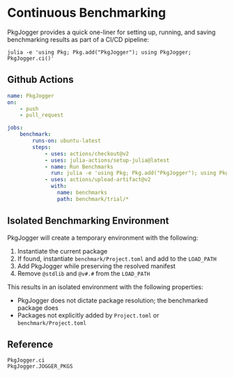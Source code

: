 # Continuous Benchmarking

PkgJogger provides a quick one-liner for setting up, running, and saving benchmarking
results as part of a CI/CD pipeline:

```shell
julia -e 'using Pkg; Pkg.add("PkgJogger"); using PkgJogger; PkgJogger.ci()'
```

## Github Actions

```yaml
name: PkgJogger
on:
    - push
    - pull_request

jobs:
    benchmark:
        runs-on: ubuntu-latest
        steps:
            - uses: actions/checkout@v2
            - uses: julia-actions/setup-julia@latest
            - name: Run Benchmarks
              run: julia -e 'using Pkg; Pkg.add("PkgJogger"); using PkgJogger; PkgJogger.ci()'
            - uses: actions/upload-artifact@v2
              with:
                name: benchmarks
                path: benchmark/trial/*

```

## Isolated Benchmarking Environment

PkgJogger will create a temporary environment with the following:

1) Instantiate the current package
2) If found, instantiate `benchmark/Project.toml` and add to the `LOAD_PATH`
3) Add PkgJogger while preserving the resolved manifest
4) Remove `@stdlib` and `@v#.#` from the `LOAD_PATH`

This results in an isolated environment with the following properties:

- PkgJogger does not dictate package resolution; the benchmarked package does
- Packages not explicitly added by `Project.toml` or `benchmark/Project.toml`

## Reference

```@docs
PkgJogger.ci
PkgJogger.JOGGER_PKGS
```
